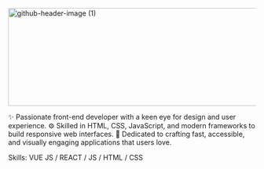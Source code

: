 
<img width="578" height="200" alt="github-header-image (1)" src="https://github.com/user-attachments/assets/55087a9a-60bd-435b-afd7-abbeb2e24729"/>


✨ Passionate front-end developer with a keen eye for design and user experience.
⚙️ Skilled in HTML, CSS, JavaScript, and modern frameworks to build responsive web interfaces.
🚀 Dedicated to crafting fast, accessible, and visually engaging applications that users love.


Skills: VUE JS / REACT / JS / HTML / CSS
